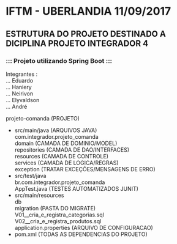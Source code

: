 # IFTM - UBERLANDIA 11/09/2017

## ESTRUTURA DO PROJETO DESTINADO A DICIPLINA PROJETO INTEGRADOR 4

### ::: Projeto utilizando Spring Boot :::

Integrantes : <br />
 ... Eduardo <br />
 ... Haniery <br />
 ... Neirivon <br />
 ... Elyvaldson <br />
 ... André <br />

projeto-comanda (PROJETO)<br>
   * src/main/java (ARQUIVOS JAVA)<br>
                com.integrador.projeto_comanda<br>
                   domain           (CAMADA DE DOMINIO/MODEL)<br>
                   repositories     (CAMADA DE DAO/INTERFACES)<br>
                   resources        (CAMADA DE CONTROLE)<br>
                   services         (CAMADA DE LOGICA/REGRAS)<br>
                      exception     (TRATAR EXCEÇÕES/MENSAGENS DE ERRO)<br>
   * src/test/java<br>
                br.com.integrador.projeto_comanda<br>
                   AppTest.java     (TESTES AUTOMATIZADOS JUNIT)<br>
   * src/main/resources<br>
                     db<br>
                        migration   (PASTA DO MIGRATE)<br>
                           V01__cria_e_registra_categorias.sql<br>
                           V02__cria_e_registra_produtos.sql<br>
                      application.properties  (ARQUIVO DE CONFIGURACAO)<br>
   * pom.xml  (TODAS AS DEPENDENCIAS DO PROJETO)<br>
